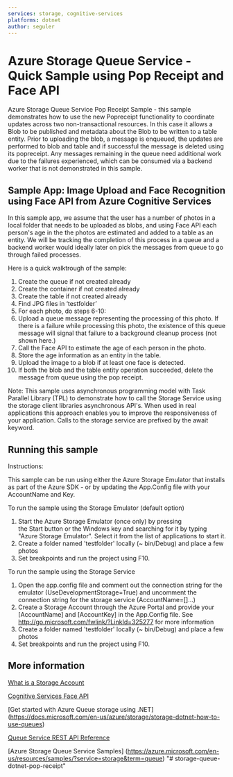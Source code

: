 ```yaml
---
services: storage, cognitive-services
platforms: dotnet
author: seguler
---
```


# Azure Storage Queue Service - Quick Sample using Pop Receipt and Face API  

Azure Storage Queue Service Pop Receipt Sample - this sample demonstrates how to use the new Popreceipt functionality to coordinate updates across two non-transactional resources. In this case it allows a Blob to be published and metadata about the Blob to be written to a table entity. Prior to uploading the blob, a message is enqueued, the updates are performed to blob and table and if successful the message is deleted using its popreceipt. Any messages remaining in the queue need additional work due to the failures experienced, which can be consumed via a backend worker that is not demonstrated in this sample.    

## Sample App: Image Upload and Face Recognition using Face API from Azure Cognitive Services 

In this sample app, we assume that the user has a number of photos in a local folder that needs to be uploaded as blobs, and using Face API each person's age in the the photos are estimated and added to a table as an entity. We will be tracking the completion of this process in a queue and a backend worker would ideally later on pick the messages from queue to go through failed processes.

Here is a quick walktrough of the sample:

1. Create the queue if not created already
2. Create the container if not created already
3. Create the table if not created already
4. Find JPG files in ‘testfolder’
5. For each photo, do steps 6-10:
6. Upload a queue message representing the processing of this photo.  If there is a failure while processing this photo, the existence of this queue message will signal that failure to a background cleanup process (not shown here.)
7. Call the Face API to estimate the age of each person in the photo.
8. Store the age information as an entity in the table.
9. Upload the image to a blob if at least one face is detected.
10. If both the blob and the table entity operation succeeded, delete the message from queue using the pop receipt.

Note: This sample uses asynchronous programming model with Task Parallel Library (TPL) to demonstrate how to call the Storage Service using the storage client libraries asynchronous API's. When used in real applications this approach enables you to improve the responsiveness of your application. Calls to the storage service are prefixed by the await keyword. 

## Running this sample

Instructions:

This sample can be run using either the Azure Storage Emulator that installs as part of the Azure SDK - or by updating the App.Config file with your AccountName and Key. 

To run the sample using the Storage Emulator (default option)

1. Start the Azure Storage Emulator (once only) by pressing the Start button or the Windows key and searching for it by typing "Azure Storage Emulator". Select it from the list of applications to start it.
2. Create a folder named 'testfolder' locally (~ bin/Debug) and place a few photos
3. Set breakpoints and run the project using F10. 

To run the sample using the Storage Service

1. Open the app.config file and comment out the connection string for the emulator (UseDevelopmentStorage=True) and uncomment the connection string for the storage service (AccountName=[]...)
2. Create a Storage Account through the Azure Portal and provide your [AccountName] and [AccountKey] in the App.Config file. See http://go.microsoft.com/fwlink/?LinkId=325277 for more information
3. Create a folder named 'testfolder' locally (~ bin/Debug) and place a few photos
4. Set breakpoints and run the project using F10. 


## More information

[What is a Storage Account](http://azure.microsoft.com/en-us/documentation/articles/storage-whatis-account/)

[Cognitive Services Face API](https://www.microsoft.com/cognitive-services/en-us/face-api)

[Get started with Azure Queue storage using .NET] (https://docs.microsoft.com/en-us/azure/storage/storage-dotnet-how-to-use-queues)

[Queue Service REST API Reference](https://docs.microsoft.com/en-us/rest/api/storageservices/fileservices/queue-service-rest-api)

[Azure Storage Queue Service Samples] (https://azure.microsoft.com/en-us/resources/samples/?service=storage&term=queue)
"# storage-queue-dotnet-pop-receipt" 

